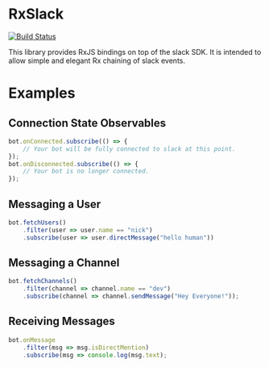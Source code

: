 # RxSlack
[![Build Status](https://travis-ci.org/ncipollo/rxslack.svg?branch=master)](https://travis-ci.org/ncipollo/rxslack)

This library provides RxJS bindings on top of the slack SDK. It is intended to allow simple and elegant Rx chaining of slack events.
# Examples
## Connection State Observables
```js
bot.onConnected.subscribe(() => {
    // Your bot will be fully connected to slack at this point.
});
bot.onDisconnected.subscribe(() => {
    // Your bot is no longer connected.
});
```
## Messaging a User
```js
bot.fetchUsers()
    .filter(user => user.name == "nick")
    .subscribe(user => user.directMessage("hello human"))
```
## Messaging a Channel
```js
bot.fetchChannels()
    .filter(channel => channel.name == "dev")
    .subscribe(channel => channel.sendMessage("Hey Everyone!"));
```
## Receiving Messages
```js
bot.onMessage
    .filter(msg => msg.isDirectMention)
    .subscribe(msg => console.log(msg.text);
```